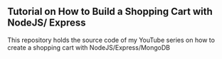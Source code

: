 ## Tutorial on How to Build a Shopping Cart with NodeJS/ Express

This repository holds the source code of my YouTube series on how to create a shopping cart with NodeJS/Express/MongoDB